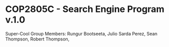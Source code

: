 # COP2805C - Search Engine Program v.1.0
Super-Cool Group
Members: Rungur Bootseeta,
         Julio Sarda Perez,
         Sean Thompson,
         Robert Thompson,
